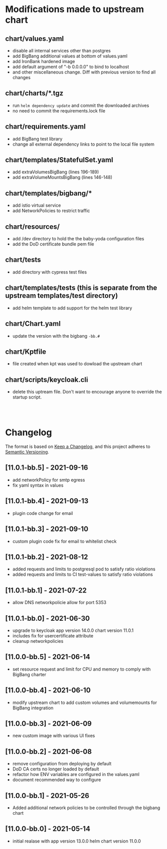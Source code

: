 # Modifications made to upstream chart
## chart/values.yaml
- disable all internal services other than postgres
- add BigBang additional values at bottom of values.yaml
- add IronBank hardened image
- add default argument of "-b 0.0.0.0" to bind to localhost
- and other miscellaneous change.  Diff with previous version to find all changes

##  chart/charts/*.tgz
- run ```helm dependency update``` and commit the downloaded archives
- no need to commit the requirements.lock file

## chart/requirements.yaml
- add BigBang test library
- change all external dependency links to point to the local file system

## chart/templates/StatefulSet.yaml
- add extraVolumesBigBang (lines 196-189)
- add extraVolumeMountsBigBang (lines 146-148)

## chart/templates/bigbang/*
- add istio virtual service
- add NetworkPolicies to restrict traffic

## chart/resources/
- add /dev directory to hold the the baby-yoda configuration files
- add the DoD certificate bundle pem file

## chart/tests
- add directory with cypress test files

## chart/templates/tests  (this is separate from the upstream templates/test directory)
- add helm template to add support for the helm test library

## chart/Chart.yaml
- update the version with the bigbang ```-bb.#``` 

## chart/Kptfile
- file created when kpt was used to dowload the upstream chart

## chart/scripts/keycloak.cli
- delete this uptream file.  Don't want to encourage anyone to override the startup script.  


&nbsp;  
&nbsp;    

# Changelog

The format is based on [Keep a Changelog](https://keepachangelog.com/en/1.0.0/), and this project adheres to [Semantic Versioning](https://semver.org/spec/v2.0.0.html).

## [11.0.1-bb.5] - 2021-09-16
- add networkPolicy for smtp egress
- fix yaml syntax in values

## [11.0.1-bb.4] - 2021-09-13
- plugin code change for email

## [11.0.1-bb.3] - 2021-09-10
- custom plugin code fix for email to whitelist check

## [11.0.1-bb.2] - 2021-08-12
- added requests and limits to postgresql pod to satisfy ratio violations
- added requests and limits to CI test-values to satisfy ratio violations

## [11.0.1-bb.1] - 2021-07-22
- allow DNS networkpolicie allow for port 5353

## [11.0.1-bb.0] - 2021-06-30
- upgrade to keycloak app version 14.0.0 chart version 11.0.1
- includes fix for usercertificate attribute
- cleanup networkpolicies

## [11.0.0-bb.5] - 2021-06-14
- set resource request and limit for CPU and memory to comply with BigBang charter

## [11.0.0-bb.4] - 2021-06-10
- modify upstream chart to add custom volumes and volumemounts for BigBang integration

## [11.0.0-bb.3] - 2021-06-09
- new custom image with various UI fixes

## [11.0.0-bb.2] - 2021-06-08
- remove configuration from deploying by default
- DoD CA certs no longer loaded by default
- refactor how ENV variables are configured in the values.yaml
- document recommended way to configure

## [11.0.0-bb.1] - 2021-05-26
- Added additional network policies to be controlled through the bigbang chart

## [11.0.0-bb.0] - 2021-05-14
- initial realase with app version 13.0.0 helm chart version 11.0.0

